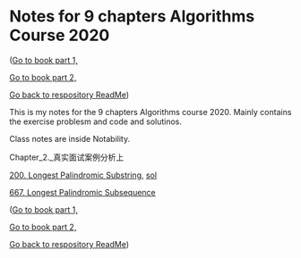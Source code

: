 # Notes for 9 chapters Algorithms Course 2020

([Go to book part 1,](./part1.md)

[Go to book part 2,](./part2.md)

[Go back to respository ReadMe](./README.md))

This is my notes for the 9 chapters Algorithms course 2020. Mainly contains the exercise problesm and code and solutinos.

Class notes are inside Notability. 

Chapter_2._真实面试案例分析上

[200. Longest Palindromic Substring](https://www.lintcode.com/problem/longest-palindromic-substring/description), 
[sol](https://www.jiuzhang.com/solution/longest-palindromic-substring/)

[667. Longest Palindromic Subsequence](https://www.lintcode.com/problem/longest-palindromic-subsequence/description)


([Go to book part 1,](./part1.md)

[Go to book part 2,](./part2.md)

[Go back to respository ReadMe](./README.md))